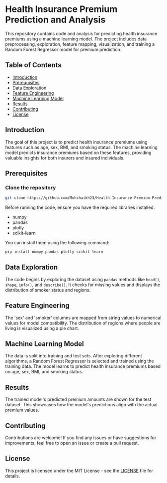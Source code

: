 # Health Insurance Premium Prediction and Analysis

This repository contains code and analysis for predicting health insurance premiums using a machine learning model. The project includes data preprocessing, exploration, feature mapping, visualization, and training a Random Forest Regressor model for premium prediction.

## Table of Contents

- [Introduction](#introduction)
- [Prerequisites](#prerequisites)
- [Data Exploration](#data-exploration)
- [Feature Engineering](#feature-engineering)
- [Machine Learning Model](#machine-learning-model)
- [Results](#results)
- [Contributing](#contributing)
- [License](#license)

## Introduction

The goal of this project is to predict health insurance premiums using features such as age, sex, BMI, and smoking status. The machine learning model predicts insurance premiums based on these features, providing valuable insights for both insurers and insured individuals.

## Prerequisites

### Clone the repository

```bash
git clone https://github.com/Mohshaikh23/Health-Insurance-Premium-Prediction.git
```

Before running the code, ensure you have the required libraries installed:

- numpy
- pandas
- plotly
- scikit-learn

You can install them using the following command:

```bash
pip install numpy pandas plotly scikit-learn
```

## Data Exploration

The code begins by exploring the dataset using `pandas` methods like `head()`, `shape`, `info()`, and `describe()`. It checks for missing values and displays the distribution of smoker status and regions.

## Feature Engineering

The 'sex' and 'smoker' columns are mapped from string values to numerical values for model compatibility. The distribution of regions where people are living is visualized using a pie chart.

## Machine Learning Model

The data is split into training and test sets. After exploring different algorithms, a Random Forest Regressor is selected and trained using the training data. The model learns to predict health insurance premiums based on age, sex, BMI, and smoking status.

## Results

The trained model's predicted premium amounts are shown for the test dataset. This showcases how the model's predictions align with the actual premium values.

## Contributing

Contributions are welcome! If you find any issues or have suggestions for improvements, feel free to open an issue or create a pull request.

## License

This project is licensed under the MIT License - see the [LICENSE](LICENSE) file for details.
